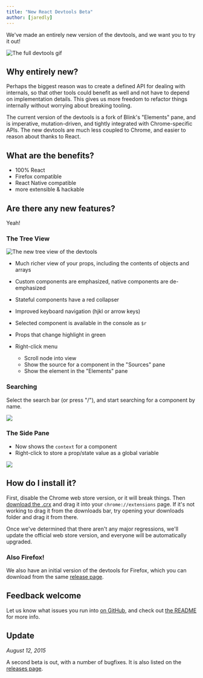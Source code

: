 ```yaml
---
title: "New React Devtools Beta"
author: [jaredly]
---
```


We've made an entirely new version of the devtools, and we want you to try it
out!

![The full devtools gif](/react/img/blog/devtools-full.gif)

## Why entirely new?

Perhaps the biggest reason was to create a defined API for dealing with
internals, so that other tools could benefit as well and not have to depend on
implementation details. This gives us more freedom to refactor things
internally without worrying about breaking tooling.

The current version of the devtools is a fork of Blink's "Elements" pane, and
is imperative, mutation-driven, and tightly integrated with Chrome-specific
APIs. The new devtools are much less coupled to Chrome, and easier to reason
about thanks to React.

## What are the benefits?

- 100% React
- Firefox compatible
- React Native compatible
- more extensible & hackable

## Are there any new features?

Yeah!

### The Tree View

![The new tree view of the devtools](/react/img/blog/devtools-tree-view.png)

- Much richer view of your props, including the contents of objects and arrays
- Custom components are emphasized, native components are de-emphasized
- Stateful components have a red collapser
- Improved keyboard navigation (hjkl or arrow keys)
- Selected component is available in the console as `$r`
- Props that change highlight in green
- Right-click menu

  - Scroll node into view
  - Show the source for a component in the "Sources" pane
  - Show the element in the "Elements" pane

### Searching

Select the search bar (or press "/"), and start searching for a component by
name.

![](/react/img/blog/devtools-search.gif)

### The Side Pane

- Now shows the `context` for a component
- Right-click to store a prop/state value as a global variable

![](/react/img/blog/devtools-side-pane.gif)

## How do I install it?

First, disable the Chrome web store version, or it will break things. Then
[download the .crx](https://github.com/facebook/react-devtools/releases) and
drag it into your `chrome://extensions` page. If it's not working to drag it
from the downloads bar, try opening your downloads folder and drag it from
there.

Once we've determined that there aren't any major regressions, we'll update
the official web store version, and everyone will be automatically upgraded.

### Also Firefox!

We also have an initial version of the devtools for Firefox, which you can
download from the same [release page](https://github.com/facebook/react-devtools/releases).

## Feedback welcome

Let us know what issues you run into
[on GitHub](https://github.com/facebook/react-devtools/issues), and check out
[the README](https://github.com/facebook/react-devtools/tree/devtools-next)
for more info.

## Update
*August 12, 2015*

A second beta is out, with a number of bugfixes. It is also listed on the
[releases page](https://github.com/facebook/react-devtools/releases).

